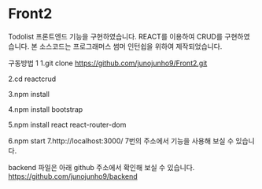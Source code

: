 # Front2

Todolist 프론트엔드 기능을 구현하였습니다. 
REACT를 이용하여 CRUD를 구현하였습니다. 본 소스코드는 프로그래머스 썸머 인턴쉽을 위하여 제작되었습니다.

구동방법 1
1.git clone https://github.com/junojunho9/Front2.git

2.cd reactcrud

3.npm install 

4.npm install bootstrap


5.npm install react react-router-dom

6.npm start 
7.http://localhost:3000/ 
7번의 주소에서 기능을 사용해 보실 수 있습니다.


backend 파일은 아래 github 주소에서 확인해 보실 수 있습니다.
https://github.com/junojunho9/backend
